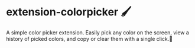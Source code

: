 # extension-colorpicker 🖌
A simple color picker extension. Easily pick any color on the screen, view a history of picked colors, and copy or clear them with a single click.🌈
